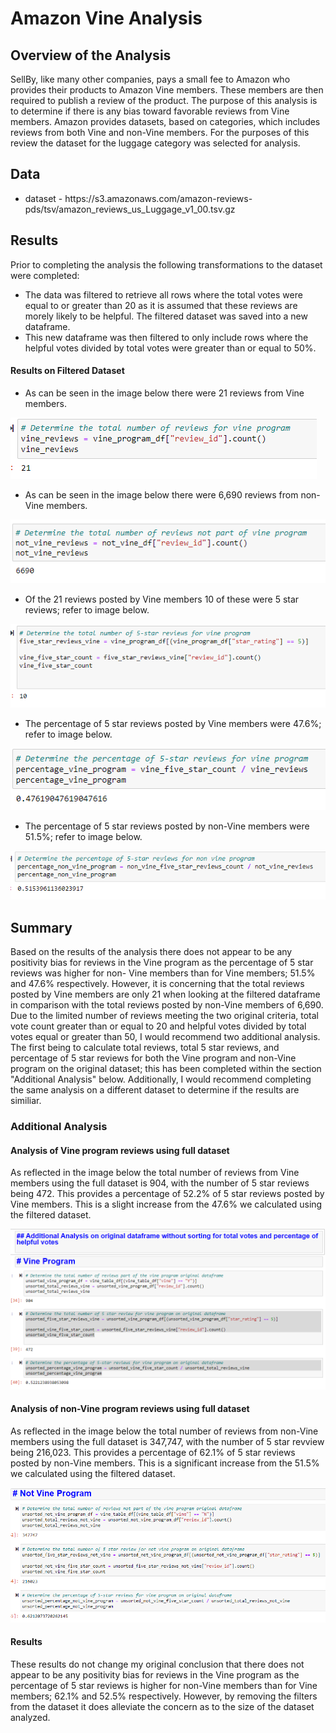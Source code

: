 <h1>Amazon Vine Analysis</h1>
<h2>Overview of the Analysis</h2>
<p>SellBy, like many other companies, pays a small fee to Amazon who provides their products to Amazon Vine members.  These members are then required to publish a review of the product.  The purpose of this analysis is to determine if there is any bias toward favorable reviews from Vine members.  Amazon provides datasets, based on categories, which includes reviews from both Vine and non-Vine members. For the purposes of this review the dataset for the luggage category was selected for analysis.</p>
<h2>Data</h2>
<ul>
<li>dataset - https://s3.amazonaws.com/amazon-reviews-pds/tsv/amazon_reviews_us_Luggage_v1_00.tsv.gz</li>
</ul>
<h2>Results</h2>
<p>Prior to completing the analysis the following transformations to the dataset were completed:
<ul>
<li>The data was filtered to retrieve all rows where the total votes were equal to or greater than 20 as it is assumed that these reviews are morely likely to be helpful.  The filtered dataset was saved into a new dataframe.</li>
<li>This new dataframe was then filtered to only include rows where the helpful votes divided by total votes were greater than or equal to 50%.</li>
</ul>
<h4>Results on Filtered Dataset</h4>
<ul>
<li>As can be seen in the image below there were 21 reviews from Vine members.</li>
</ul>
<img src="https://github.com/bedwardssmith/Amazon_Vine_Analysis/blob/main/Resources/total_reviews_vine.png" alt="total_reviews_vine">
<ul>
<li>As can be seen in the image below there were 6,690 reviews from non-Vine members.</li>
</ul>
<img src="https://github.com/bedwardssmith/Amazon_Vine_Analysis/blob/main/Resources/total_reviews_non_vine.png" alt="total_reviews_none_vine">
<ul>
<li>Of the 21 reviews posted by Vine members 10 of these were 5 star reviews; refer to image below.</li>
</ul>
<img src="https://github.com/bedwardssmith/Amazon_Vine_Analysis/blob/main/Resources/five_star_reviews_vine.png" alt="vine_5_star_reviews>
<ul>
<li>Of the 6,690 reviews posted by non-Vine members 3,448 of these were 5 star reviews; refer to image below.</li>
</ul>
<img src="https://github.com/bedwardssmith/Amazon_Vine_Analysis/blob/main/Resources/five_star_review_non_vine.png" alt="non_vine_five_star_reviews">
<ul>
<li>The percentage of 5 star reviews posted by Vine members were 47.6%; refer to image below.</li>
</ul>
<img src="https://github.com/bedwardssmith/Amazon_Vine_Analysis/blob/main/Resources/percentage_five_star_reviews_vine.png" alt="percentage_five_star_reviews_vine">
<ul>
<li>The percentage of 5 star reviews posted by non-Vine members were 51.5%; refer to image below.</li>
</ul>
<img src="https://github.com/bedwardssmith/Amazon_Vine_Analysis/blob/main/Resources/percentage_five_star_reviews_non_vine.png" alt="percente_five_star_reviews_non_vine">
<br>
<h2>Summary</h2>
<p>Based on the results of the analysis there does not appear to be any positivity bias for reviews in the Vine program as the percentage of 5 star reviews was higher for non- Vine members than for Vine members; 51.5% and 47.6% respectively.  However, it is concerning that the total reviews posted by Vine members are only 21 when looking at the filtered dataframe in comparison with the total reviews posted by non-Vine members of 6,690.  Due to the limited number of reviews meeting the two original criteria, total vote count greater than or equal to 20 and helpful votes divided by total votes equal or greater than 50, I would recommend two additional analysis.  The first being to calculate total reviews, total 5 star reviews, and percentage of 5 star reviews for both the Vine program and non-Vine program on the original dataset; this has been completed within the section "Additional Analysis" below.  Additionally, I would recommend completing the same analysis on a different dataset to determine if the results are similiar.</p>
<h3>Additional Analysis</he>
<h4>Analysis of Vine program reviews using full dataset</h4>
<p>As reflected in the image below the total number of reviews from Vine members using the full dataset is 904, with the number of 5 star reviews being 472.  This provides a percentage of 52.2% of 5 star reviews posted by Vine members.  This is a slight increase from the 47.6% we calculated using the filtered dataset.</p>
<img src="https://github.com/bedwardssmith/Amazon_Vine_Analysis/blob/main/Resources/analysis_vine_program.png" alt="analysis vine proram"</>
<h4>Analysis of non-Vine program reviews using full dataset</h4>
<p>As reflected in the image below the total number of reviews from non-Vine members using the full dataset is 347,747, with the number of 5 star revview being 216,023.  This provides a percentage of 62.1% of 5 star reviews posted by non-Vine members.  This is a significant increase from the 51.5% we calculated using the filtered dataset.<p>
<img src="https://github.com/bedwardssmith/Amazon_Vine_Analysis/blob/main/Resources/analysis_not_vine_program.png" alt="analysis not vine program">
<h4>Results</h4>
<p>These results do not change my original conclusion that there does not appear to be any positivity bias for reviews in the Vine program as the percentage of 5 star reviews is higher for non-Vine members than for Vine members; 62.1% and 52.5% respectively.  However, by removing the filters from the dataset it does alleviate the concern as to the size of the dataset analyzed.</p>

